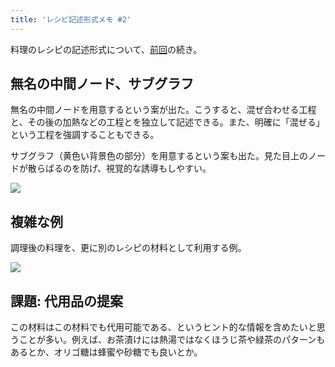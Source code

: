 ```yaml
---
title: 'レシピ記述形式メモ #2'
---
```

料理のレシピの記述形式について、[前回](https://r7kamura.com/articles/2022-05-13-mermaid-recipe-memo)の続き。

無名の中間ノード、サブグラフ
--------------

無名の中間ノードを用意するという案が出た。こうすると、混ぜ合わせる工程と、その後の加熱などの工程とを独立して記述できる。また、明確に「混ぜる」という工程を強調することもできる。

サブグラフ（黄色い背景色の部分）を用意するという案も出た。見た目上のノードが散らばるのを防げ、視覚的な誘導もしやすい。

![](https://lh3.googleusercontent.com/nskf6VI_w-G0rjnDH4WOK3yEBrG8qb-jT0L70PoHNtGHGu9w99M6cccJEr_k5wy-FkbhQfjD_b84GGHF9aZ8WZx-t_ZSayekuPE9HBM5XqL08JxuOfF6uFoY0Ods_0ECj4ZR8OH70g3qLidy0g)

複雑な例
----

調理後の料理を、更に別のレシピの材料として利用する例。

![](https://lh6.googleusercontent.com/A2V0sUFCOkKHG-kG6Ehohw5jW7LjzbCHza5brRg7z-dqNuDkhsqg8bQWYHp9S7Nadb4CjhCmTVQFcsGprWqHgUcrjMUl117ancALDsQh925qmbMr34r1i3cIOqRpMrJb65SnV-Bgq0-3RZsqzA)

課題: 代用品の提案
----------

この材料はこの材料でも代用可能である、というヒント的な情報を含めたいと思うことが多い。例えば、お茶漬けには熱湯ではなくほうじ茶や緑茶のパターンもあるとか、オリゴ糖は蜂蜜や砂糖でも良いとか。
